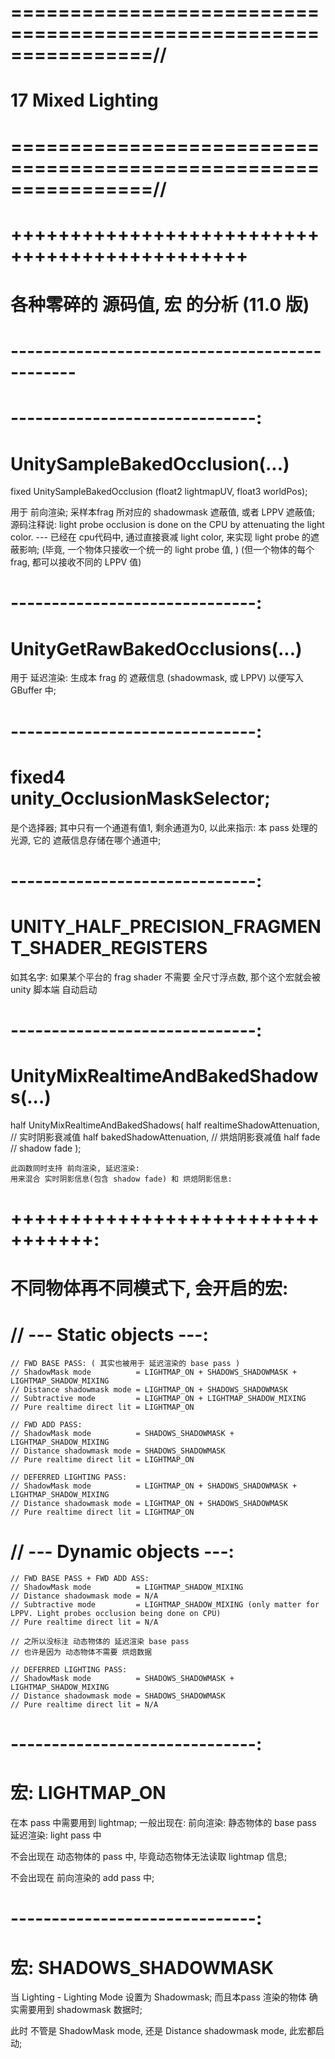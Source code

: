 # ================================================================//
#               17 Mixed Lighting
# ================================================================//



# ++++++++++++++++++++++++++++++++++++++++++++++ #
#          各种零碎的 源码值, 宏 的分析   (11.0 版)
# ---------------------------------------------- #




# ------------------------------:
#  UnitySampleBakedOcclusion(...)
fixed UnitySampleBakedOcclusion (float2 lightmapUV, float3 worldPos);

用于 前向渲染;
采样本frag 所对应的 shadowmask 遮蔽值, 或者 LPPV 遮蔽值;
源码注释说:
    light probe occlusion is done on the CPU by attenuating the light color.
    ---
    已经在 cpu代码中, 通过直接衰减 light color, 来实现 light probe 的遮蔽影响;
    (毕竟, 一个物体只接收一个统一的 light probe 值, )
    (但一个物体的每个 frag, 都可以接收不同的 LPPV 值)




# ------------------------------:
#  UnityGetRawBakedOcclusions(...)

用于 延迟渲染:
生成本 frag 的 遮蔽信息 (shadowmask, 或 LPPV)
以便写入 GBuffer 中;


# ------------------------------:
# fixed4 unity_OcclusionMaskSelector;
是个选择器;
其中只有一个通道有值1, 剩余通道为0, 以此来指示: 本 pass 处理的 光源, 它的 遮蔽信息存储在哪个通道中;


# ------------------------------:
#  UNITY_HALF_PRECISION_FRAGMENT_SHADER_REGISTERS
如其名字:
如果某个平台的 frag shader 不需要 全尺寸浮点数, 那个这个宏就会被 unity 脚本端 自动启动



# ------------------------------:
#  UnityMixRealtimeAndBakedShadows(...)
half UnityMixRealtimeAndBakedShadows(
    half realtimeShadowAttenuation, // 实时阴影衰减值
    half bakedShadowAttenuation,    // 烘焙阴影衰减值
    half fade                       // shadow fade 
);

    此函数同时支持 前向渲染, 延迟渲染:
    用来混合 实时阴影信息(包含 shadow fade) 和 烘焙阴影信息:

# +++++++++++++++++++++++++++++++++:
# 不同物体再不同模式下, 会开启的宏:

#   // --- Static objects ---:
    // FWD BASE PASS: ( 其实也被用于 延迟渲染的 base pass )
    // ShadowMask mode          = LIGHTMAP_ON + SHADOWS_SHADOWMASK + LIGHTMAP_SHADOW_MIXING
    // Distance shadowmask mode = LIGHTMAP_ON + SHADOWS_SHADOWMASK
    // Subtractive mode         = LIGHTMAP_ON + LIGHTMAP_SHADOW_MIXING
    // Pure realtime direct lit = LIGHTMAP_ON

    // FWD ADD PASS:
    // ShadowMask mode          = SHADOWS_SHADOWMASK + LIGHTMAP_SHADOW_MIXING
    // Distance shadowmask mode = SHADOWS_SHADOWMASK
    // Pure realtime direct lit = LIGHTMAP_ON

    // DEFERRED LIGHTING PASS:
    // ShadowMask mode          = LIGHTMAP_ON + SHADOWS_SHADOWMASK + LIGHTMAP_SHADOW_MIXING
    // Distance shadowmask mode = LIGHTMAP_ON + SHADOWS_SHADOWMASK
    // Pure realtime direct lit = LIGHTMAP_ON


#   // --- Dynamic objects ---:
    // FWD BASE PASS + FWD ADD ASS:
    // ShadowMask mode          = LIGHTMAP_SHADOW_MIXING
    // Distance shadowmask mode = N/A
    // Subtractive mode         = LIGHTMAP_SHADOW_MIXING (only matter for LPPV. Light probes occlusion being done on CPU)
    // Pure realtime direct lit = N/A

    // 之所以没标注 动态物体的 延迟渲染 base pass
    // 也许是因为 动态物体不需要 烘焙数据

    // DEFERRED LIGHTING PASS:
    // ShadowMask mode          = SHADOWS_SHADOWMASK + LIGHTMAP_SHADOW_MIXING
    // Distance shadowmask mode = SHADOWS_SHADOWMASK
    // Pure realtime direct lit = N/A


# ------------------------------:
# 宏: LIGHTMAP_ON
在本 pass 中需要用到 lightmap;
一般出现在:
    前向渲染: 静态物体的 base pass
    延迟渲染: light pass 中

不会出现在 动态物体的 pass 中, 毕竟动态物体无法读取 lightmap 信息;

不会出现在 前向渲染的 add pass 中;


# ------------------------------:
# 宏: SHADOWS_SHADOWMASK
当 Lighting - Lighting Mode 设置为 Shadowmask;
而且本pass 渲染的物体 确实需要用到 shadowmask 数据时;

此时 不管是 ShadowMask mode, 还是 Distance shadowmask mode, 此宏都启动;





